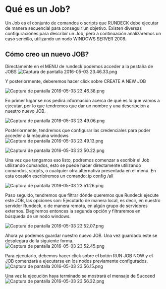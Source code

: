 # Qué es un Job? #

Un Job es el conjunto de comandos o scripts que RUNDECK debe ejecutar de manera secuencial para conseguir un objetivo. Existen diversas configuraciones para describir un Job, pero a continuación analizaremos un caso sencillo, utilizando un nodo WINDOWS SERVER 2008.

## Cómo creo un nuevo JOB? ## 

Directamente en el MENU de rundeck podemos acceder a la pestaña de JOBS
![Captura de pantalla 2016-05-03 23.46.33.png](https://bitbucket.org/repo/rk5MXr/images/4101445720-Captura%20de%20pantalla%202016-05-03%2023.46.33.png)

Y posteriormente, deberemos hacer click sobre CREATE A NEW JOB

![Captura de pantalla 2016-05-03 23.46.38.png](https://bitbucket.org/repo/rk5MXr/images/149103932-Captura%20de%20pantalla%202016-05-03%2023.46.38.png)

En primer lugar se nos pedirá información acerca de qué es lo que vamos a ejecutar, por lo que tendremos que dar un nombre y una descripción a nuestro nuevo JOB.

![Captura de pantalla 2016-05-03 23.49.06.png](https://bitbucket.org/repo/rk5MXr/images/4061113071-Captura%20de%20pantalla%202016-05-03%2023.49.06.png)

Posteriormente, tendremos que configurar las credenciales para poder acceder a la máquina windows
![Captura de pantalla 2016-05-03 23.49.13.png](https://bitbucket.org/repo/rk5MXr/images/1071742155-Captura%20de%20pantalla%202016-05-03%2023.49.13.png)

![Captura de pantalla 2016-05-03 23.50.22.png](https://bitbucket.org/repo/rk5MXr/images/159504212-Captura%20de%20pantalla%202016-05-03%2023.50.22.png)



Una vez que tengamos eso listo, podremos comenzar a escribir el Job utilizando comandos, esto se puede hacer directamente utilizando comandos, scripts, o cualquier otra alternativa presentada en el menú. En esta ocasión escribiremos un comando: ip config /all

![Captura de pantalla 2016-05-03 23.51.26.png](https://bitbucket.org/repo/rk5MXr/images/1758305194-Captura%20de%20pantalla%202016-05-03%2023.51.26.png)


Paso seguido, tendremos que filtrar dónde queremos que Rundeck ejecute este JOB, las opciones son: Ejecutarlo de manera local, es decir, en nuestro servidor Rundeck, o de manera remota, en algún grupo de servidores externos.
Elegiremos entonces la segunda opción y filtraremos en búsqueda de un nodo windows.

![Captura de pantalla 2016-05-03 23.52.07.png](https://bitbucket.org/repo/rk5MXr/images/3693067642-Captura%20de%20pantalla%202016-05-03%2023.52.07.png)

Ahora ya podemos guardar nuestro nuevo JOB. Una vez guardado este se desplegará de la siguiente forma.
![Captura de pantalla 2016-05-03 23.52.45.png](https://bitbucket.org/repo/rk5MXr/images/113015210-Captura%20de%20pantalla%202016-05-03%2023.52.45.png)

Para ejecutarlo, debemos hacer click sobre el botón RUN JOB NOW y el JOB comenzará a ejecutarse en los nodos previamente configurados.
![Captura de pantalla 2016-05-03 23.56.15.png](https://bitbucket.org/repo/rk5MXr/images/609734261-Captura%20de%20pantalla%202016-05-03%2023.56.15.png)

Una vez la ejecución haya terminado se mostrará el mensaje de Succeed
![Captura de pantalla 2016-05-03 23.56.32.png](https://bitbucket.org/repo/rk5MXr/images/2681590288-Captura%20de%20pantalla%202016-05-03%2023.56.32.png)